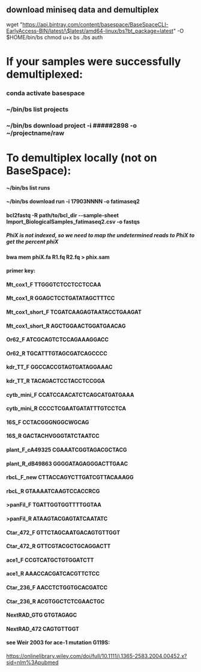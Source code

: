 ## download miniseq data and demultiplex
wget "https://api.bintray.com/content/basespace/BaseSpaceCLI-EarlyAccess-BIN/latest/\$latest/amd64-linux/bs?bt_package=latest" -O $HOME/bin/bs
chmod u+x bs
./bs auth
# If your samples were successfully demultiplexed:
### conda activate basespace
### ~/bin/bs list projects
### ~/bin/bs download project -i #####2898 -o ~/projectname/raw
# To demultiplex locally (not on BaseSpace):
#### ~/bin/bs list runs
#### ~/bin/bs download run -i 17903NNNN -o fatimaseq2
#### 
#### bcl2fastq -R path/to/bcl_dir --sample-sheet Import_BiologicalSamples_fatimaseq2.csv -o fastqs
#### 
##### PhiX is not indexed, so we need to map the undetermined reads to PhiX to get the percent phiX
#### bwa mem phiX.fa R1.fq R2.fq > phix.sam


#### primer key:
#### Mt_cox1_F	TTGGGTCTCCTCCTCCAA
#### Mt_cox1_R	GGAGCTCCTGATATAGCTTTCC
#### Mt_cox1_short_F	TCGATCAAGAGTAATACCTGAAGAT
#### Mt_cox1_short_R	AGCTGGAACTGGATGAACAG
#### Or62_F	ATCGCAGTCTCCAGAAAGGACC
#### Or62_R	TGCATTTGTAGCGATCAGCCCC
#### kdr_TT_F	GGCCACCGTAGTGATAGGAAAC
#### kdr_TT_R	TACAGACTCCTACCTCCGGA
#### cytb_mini_F	CCATCCAACATCTCAGCATGATGAAA
#### cytb_mini_R	CCCCTCGAATGATATTTGTCCTCA
#### 16S_F	CCTACGGGNGGCWGCAG
#### 16S_R	GACTACHVGGGTATCTAATCC
#### plant_F_cA49325	CGAAATCGGTAGACGCTACG
#### plant_R_dB49863	GGGGATAGAGGGACTTGAAC
#### rbcL_F_new	CTTACCAGYCTTGATCGTTACAAAGG
#### rbcL_R	GTAAAATCAAGTCCACCRCG
#### >panFil_F	TGATTGGTGGTTTTGGTAA
#### >panFil_R	ATAAGTACGAGTATCAATATC
#### Ctar_472_F	GTTCTAGCAATGACAGTGTTGGT
#### Ctar_472_R	GTTCGTACGCTGCAGGACTT
#### ace1_F	CCGTCATGCTGTGGATCTT
#### ace1_R	AAACCACGATCACGTTCTCC
#### Ctar_236_F	AACCTCTGGTGCACGATCC
#### Ctar_236_R	ACGTGGCTCTCGAACTGC
#### NextRAD_GTG	GTGTAGAGC
#### NextRAD_472	CAGTGTTGGT

#### see Weir 2003 for ace-1 mutation G119S:
https://onlinelibrary.wiley.com/doi/full/10.1111/j.1365-2583.2004.00452.x?sid=nlm%3Apubmed
